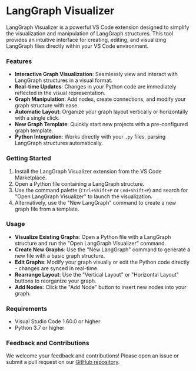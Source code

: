 # LangGraph Visualizer


LangGraph Visualizer is a powerful VS Code extension designed to simplify the visualization and manipulation of LangGraph structures. This tool provides an intuitive interface for creating, editing, and visualizing LangGraph files directly within your VS Code environment.

### Features

- **Interactive Graph Visualization**: Seamlessly view and interact with LangGraph structures in a visual format.
- **Real-time Updates**: Changes in your Python code are immediately reflected in the visual representation.
- **Graph Manipulation**: Add nodes, create connections, and modify your graph structure with ease.
- **Automatic Layout**: Organize your graph layout vertically or horizontally with a single click.
- **New Graph Template**: Quickly start new projects with a pre-configured graph template.
- **Python Integration**: Works directly with your `.py` files, parsing LangGraph structures automatically.

### Getting Started

1. Install the LangGraph Visualizer extension from the VS Code Marketplace.
2. Open a Python file containing a LangGraph structure.
3. Use the command palette (`Ctrl+Shift+P` or `Cmd+Shift+P`) and search for "Open LangGraph Visualizer" to launch the visualization.
4. Alternatively, use the "New LangGraph" command to create a new graph file from a template.

### Usage

- **Visualize Existing Graphs**: Open a Python file with a LangGraph structure and run the "Open LangGraph Visualizer" command.
- **Create New Graphs**: Use the "New LangGraph" command to generate a new file with a basic graph structure.
- **Edit Graphs**: Modify your graph visually or edit the Python code directly - changes are synced in real-time.
- **Rearrange Layout**: Use the "Vertical Layout" or "Horizontal Layout" buttons to reorganize your graph.
- **Add Nodes**: Click the "Add Node" button to insert new nodes into your graph.

### Requirements

- Visual Studio Code 1.60.0 or higher
- Python 3.7 or higher

### Feedback and Contributions

We welcome your feedback and contributions! Please open an issue or submit a pull request on our [GitHub repository](https://github.com/hfyydd/langgraphv).


